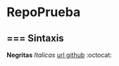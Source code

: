 # RepoPrueba
=== <!-- comentario -->
Sintaxis 
---
**Negritas**
*Italicas*
[url github](https://github.com/Leo2900/RepoPrueba.git)
:octocat:
